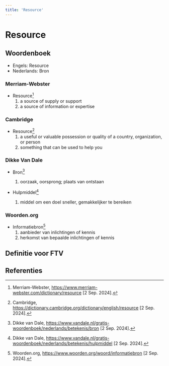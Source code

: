 ```yaml
---
title: 'Resource'
---
```


# Resource

## Woordenboek

- Engels: Resource
- Nederlands: Bron

### Merriam-Webster

- Resource[^1]
  1. a source of supply or support
  2. a source of information or expertise

### Cambridge

- Resource[^2]
  1. a useful or valuable possession or quality of a country, organization, or person
  2. something that can be used to help you

### Dikke Van Dale

- Bron[^3]
  1. oorzaak, oorsprong; plaats van ontstaan

- Hulpmiddel[^4]
  1. middel om een doel sneller, gemakkelijker te bereiken

### Woorden.org

- Informatiebron[^5]
  1. aanbieder van inlichtingen of kennis
  2. herkomst van bepaalde inlichtingen of kennis

## Definitie voor FTV

## Referenties

[^1]: Merriam-Webster, https://www.merriam-webster.com/dictionary/resource [2 Sep. 2024].
[^2]: Cambridge, https://dictionary.cambridge.org/dictionary/english/resource [2 Sep. 2024].
[^3]: Dikke van Dale, https://www.vandale.nl/gratis-woordenboek/nederlands/betekenis/bron [2 Sep. 2024].
[^4]: Dikke van Dale, https://www.vandale.nl/gratis-woordenboek/nederlands/betekenis/hulpmiddel [2 Sep. 2024].
[^5]: Woorden.org, https://www.woorden.org/woord/informatiebron [2 Sep. 2024].
